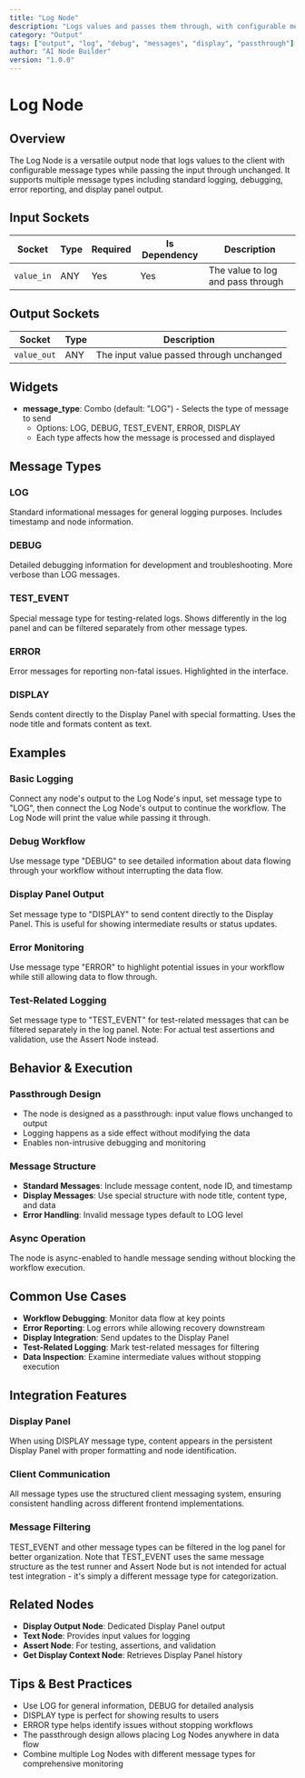 ```yaml
---
title: "Log Node"
description: "Logs values and passes them through, with configurable message types"
category: "Output"
tags: ["output", "log", "debug", "messages", "display", "passthrough"]
author: "AI Node Builder"
version: "1.0.0"
---
```


# Log Node

## Overview
The Log Node is a versatile output node that logs values to the client with configurable message types while passing the input through unchanged. It supports multiple message types including standard logging, debugging, error reporting, and display panel output.

## Input Sockets
| Socket | Type | Required | Is Dependency | Description |
|--------|------|----------|---------------|-------------|
| `value_in` | ANY | Yes | Yes | The value to log and pass through |

## Output Sockets
| Socket | Type | Description |
|--------|------|-------------|
| `value_out` | ANY | The input value passed through unchanged |

## Widgets
- **message_type**: Combo (default: "LOG") - Selects the type of message to send
  - Options: LOG, DEBUG, TEST_EVENT, ERROR, DISPLAY
  - Each type affects how the message is processed and displayed

## Message Types

### LOG
Standard informational messages for general logging purposes. Includes timestamp and node information.

### DEBUG
Detailed debugging information for development and troubleshooting. More verbose than LOG messages.

### TEST_EVENT
Special message type for testing-related logs. Shows differently in the log panel and can be filtered separately from other message types.

### ERROR
Error messages for reporting non-fatal issues. Highlighted in the interface.

### DISPLAY
Sends content directly to the Display Panel with special formatting. Uses the node title and formats content as text.

## Examples

### Basic Logging
Connect any node's output to the Log Node's input, set message type to "LOG", then connect the Log Node's output to continue the workflow. The Log Node will print the value while passing it through.

### Debug Workflow
Use message type "DEBUG" to see detailed information about data flowing through your workflow without interrupting the data flow.

### Display Panel Output
Set message type to "DISPLAY" to send content directly to the Display Panel. This is useful for showing intermediate results or status updates.

### Error Monitoring
Use message type "ERROR" to highlight potential issues in your workflow while still allowing data to flow through.

### Test-Related Logging
Set message type to "TEST_EVENT" for test-related messages that can be filtered separately in the log panel. Note: For actual test assertions and validation, use the Assert Node instead.

## Behavior & Execution

### Passthrough Design
- The node is designed as a passthrough: input value flows unchanged to output
- Logging happens as a side effect without modifying the data
- Enables non-intrusive debugging and monitoring

### Message Structure
- **Standard Messages**: Include message content, node ID, and timestamp
- **Display Messages**: Use special structure with node title, content type, and data
- **Error Handling**: Invalid message types default to LOG level

### Async Operation
The node is async-enabled to handle message sending without blocking the workflow execution.

## Common Use Cases
- **Workflow Debugging**: Monitor data flow at key points
- **Error Reporting**: Log errors while allowing recovery downstream
- **Display Integration**: Send updates to the Display Panel
- **Test-Related Logging**: Mark test-related messages for filtering
- **Data Inspection**: Examine intermediate values without stopping execution

## Integration Features

### Display Panel
When using DISPLAY message type, content appears in the persistent Display Panel with proper formatting and node identification.

### Client Communication
All message types use the structured client messaging system, ensuring consistent handling across different frontend implementations.

### Message Filtering
TEST_EVENT and other message types can be filtered in the log panel for better organization. Note that TEST_EVENT uses the same message structure as the test runner and Assert Node but is not intended for actual test integration - it's simply a different message type for categorization.

## Related Nodes
- **Display Output Node**: Dedicated Display Panel output
- **Text Node**: Provides input values for logging
- **Assert Node**: For testing, assertions, and validation
- **Get Display Context Node**: Retrieves Display Panel history

## Tips & Best Practices
- Use LOG for general information, DEBUG for detailed analysis
- DISPLAY type is perfect for showing results to users
- ERROR type helps identify issues without stopping workflows
- The passthrough design allows placing Log Nodes anywhere in data flow
- Combine multiple Log Nodes with different message types for comprehensive monitoring